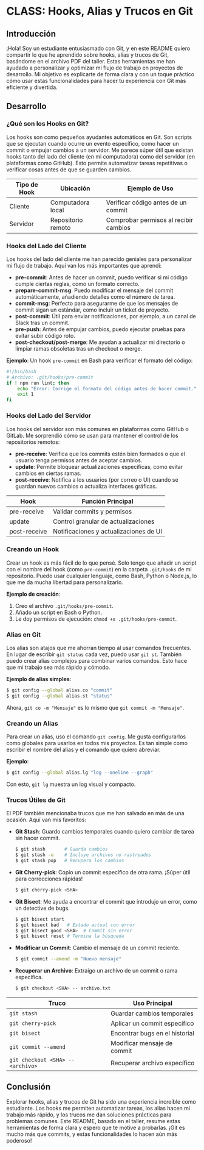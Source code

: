 # CLASS: Hooks, Alias y Trucos en Git

## Introducción

¡Hola! Soy un estudiante entusiasmado con Git, y en este README quiero compartir lo que he aprendido sobre hooks, alias y trucos de Git, basándome en el archivo PDF del taller. Estas herramientas me han ayudado a personalizar y optimizar mi flujo de trabajo en proyectos de desarrollo. Mi objetivo es explicarte de forma clara y con un toque práctico cómo usar estas funcionalidades para hacer tu experiencia con Git más eficiente y divertida.

## Desarrollo

### ¿Qué son los Hooks en Git?

Los hooks son como pequeños ayudantes automáticos en Git. Son scripts que se ejecutan cuando ocurre un evento específico, como hacer un commit o empujar cambios a un servidor. Me parece súper útil que existan hooks tanto del lado del cliente (en mi computadora) como del servidor (en plataformas como GitHub). Esto permite automatizar tareas repetitivas o verificar cosas antes de que se guarden cambios.

| Tipo de Hook | Ubicación | Ejemplo de Uso |
|--------------|-----------|----------------|
| Cliente      | Computadora local | Verificar código antes de un commit |
| Servidor     | Repositorio remoto | Comprobar permisos al recibir cambios |

<!-- Comentario: Aquí entra una imagen + "Diagrama mostrando el flujo de un hook pre-commit ejecutándose antes de guardar un commit." -->

### Hooks del Lado del Cliente

Los hooks del lado del cliente me han parecido geniales para personalizar mi flujo de trabajo. Aquí van los más importantes que aprendí:

- **pre-commit**: Antes de hacer un commit, puedo verificar si mi código cumple ciertas reglas, como un formato correcto.
- **prepare-commit-msg**: Puedo modificar el mensaje del commit automáticamente, añadiendo detalles como el número de tarea.
- **commit-msg**: Perfecto para asegurarme de que los mensajes de commit sigan un estándar, como incluir un ticket de proyecto.
- **post-commit**: Útil para enviar notificaciones, por ejemplo, a un canal de Slack tras un commit.
- **pre-push**: Antes de empujar cambios, puedo ejecutar pruebas para evitar subir código roto.
- **post-checkout/post-merge**: Me ayudan a actualizar mi directorio o limpiar ramas obsoletas tras un checkout o merge.

**Ejemplo**: Un hook `pre-commit` en Bash para verificar el formato del código:
```bash
#!/bin/bash
# Archivo: .git/hooks/pre-commit
if ! npm run lint; then
    echo "Error: Corrige el formato del código antes de hacer commit."
    exit 1
fi
```

<!-- Comentario: Aquí entra una imagen + "Captura de pantalla de un terminal mostrando la ejecución de un hook pre-commit." -->

### Hooks del Lado del Servidor

Los hooks del servidor son más comunes en plataformas como GitHub o GitLab. Me sorprendió cómo se usan para mantener el control de los repositorios remotos:

- **pre-receive**: Verifica que los commits estén bien formados o que el usuario tenga permisos antes de aceptar cambios.
- **update**: Permite bloquear actualizaciones específicas, como evitar cambios en ciertas ramas.
- **post-receive**: Notifica a los usuarios (por correo o UI) cuando se guardan nuevos cambios o actualiza interfaces gráficas.

| Hook | Función Principal |
|------|-------------------|
| pre-receive | Validar commits y permisos |
| update | Control granular de actualizaciones |
| post-receive | Notificaciones y actualizaciones de UI |

### Creando un Hook

Crear un hook es más fácil de lo que pensé. Solo tengo que añadir un script con el nombre del hook (como `pre-commit`) en la carpeta `.git/hooks` de mi repositorio. Puedo usar cualquier lenguaje, como Bash, Python o Node.js, lo que me da mucha libertad para personalizarlo.

**Ejemplo de creación**:
1. Creo el archivo `.git/hooks/pre-commit`.
2. Añado un script en Bash o Python.
3. Le doy permisos de ejecución: `chmod +x .git/hooks/pre-commit`.

### Alias en Git

Los alias son atajos que me ahorran tiempo al usar comandos frecuentes. En lugar de escribir `git status` cada vez, puedo usar `git st`. También puedo crear alias complejos para combinar varios comandos. Esto hace que mi trabajo sea más rápido y cómodo.

**Ejemplo de alias simples**:
```bash
$ git config --global alias.co "commit"
$ git config --global alias.st "status"
```
Ahora, `git co -m "Mensaje"` es lo mismo que `git commit -m "Mensaje"`.

<!-- Comentario: Aquí entra una imagen + "Captura de un terminal mostrando la ejecución de un alias como git st." -->

### Creando un Alias

Para crear un alias, uso el comando `git config`. Me gusta configurarlos como globales para usarlos en todos mis proyectos. Es tan simple como escribir el nombre del alias y el comando que quiero abreviar.

**Ejemplo**:
```bash
$ git config --global alias.lg "log --oneline --graph"
```
Con esto, `git lg` muestra un log visual y compacto.

### Trucos Útiles de Git

El PDF también mencionaba trucos que me han salvado en más de una ocasión. Aquí van mis favoritos:

- **Git Stash**: Guardo cambios temporales cuando quiero cambiar de tarea sin hacer commit.
  ```bash
  $ git stash       # Guarda cambios
  $ git stash -u    # Incluye archivos no rastreados
  $ git stash pop   # Recupera los cambios
  ```
- **Git Cherry-pick**: Copio un commit específico de otra rama. ¡Súper útil para correcciones rápidas!
  ```bash
  $ git cherry-pick <SHA>
  ```
- **Git Bisect**: Me ayuda a encontrar el commit que introdujo un error, como un detective de bugs.
  ```bash
  $ git bisect start
  $ git bisect bad   # Estado actual con error
  $ git bisect good <SHA>  # Commit sin error
  $ git bisect reset # Termina la búsqueda
  ```
- **Modificar un Commit**: Cambio el mensaje de un commit reciente.
  ```bash
  $ git commit --amend -m "Nuevo mensaje"
  ```
- **Recuperar un Archivo**: Extraigo un archivo de un commit o rama específica.
  ```bash
  $ git checkout <SHA> -- archivo.txt
  ```

| Truco | Uso Principal |
|-------|---------------|
| `git stash` | Guardar cambios temporales |
| `git cherry-pick` | Aplicar un commit específico |
| `git bisect` | Encontrar bugs en el historial |
| `git commit --amend` | Modificar mensaje de commit |
| `git checkout <SHA> -- <archivo>` | Recuperar archivo específico |

<!-- Comentario: Aquí entra una imagen + "Captura de un terminal ejecutando git bisect para encontrar un commit con error." -->

## Conclusión

Explorar hooks, alias y trucos de Git ha sido una experiencia increíble como estudiante. Los hooks me permiten automatizar tareas, los alias hacen mi trabajo más rápido, y los trucos me dan soluciones prácticas para problemas comunes. Este README, basado en el taller, resume estas herramientas de forma clara y espero que te motive a probarlas. ¡Git es mucho más que commits, y estas funcionalidades lo hacen aún más poderoso!

